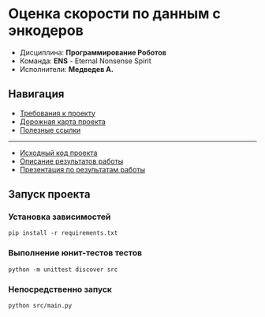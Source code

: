 # Оценка скорости по данным с энкодеров

* Дисциплина: **Программирование Роботов**
* Команда: **ENS** - Eternal Nonsense Spirit
* Исполнители: **Медведев А.**

## Навигация

* [Требования к проекту](docs/assignment.md)
* [Дорожная карта проекта](docs/roadmap.md)
* [Полезные ссылки](docs/links.md)

---

* [Исходный код проекта](src)
* [Описание результатов работы](docs/results.md)
* [Презентация по результатам работы](media/presentation.pdf)

## Запуск проекта

### Установка зависимостей

```shell
pip install -r requirements.txt
```

### Выполнение юнит-тестов тестов
```
python -m unittest discover src
```

### Непосредственно запуск

```shell
python src/main.py
```